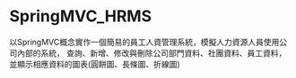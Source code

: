 # SpringMVC_HRMS
以SpringMVC概念實作一個簡易的員工人資管理系統，模擬人力資源人員使用公司內部的系統， 查詢、新增、修改與刪除公司部門資料、社團資料、員工資料， 並顯示相應資料的圖表(圓餅圖、長條圖、折線圖)
